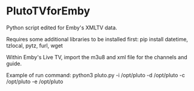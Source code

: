 # PlutoTVforEmby
Python script edited for Emby's XMLTV data.

Requires some additional libraries to be installed first:
pip install datetime, tzlocal, pytz, furl, wget

Within Emby's Live TV, import the m3u8 and xml file for the channels and guide.

Example of run command:
python3 pluto.py -i /opt/pluto -d /opt/pluto -c /opt/pluto -e /opt/pluto
